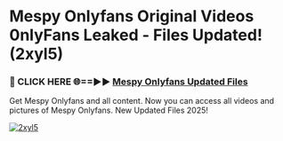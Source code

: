 # Mespy Onlyfans Original Videos 0nlyFans Leaked - Files Updated! (2xyl5)

<h3>🔴 CLICK HERE 🌐==►► <a href="https://tinyurl.com/4seja8ks" rel="nofollow">Mespy Onlyfans Updated Files</a></h3>

Get Mespy Onlyfans and all content. Now you can access all videos and pictures of Mespy Onlyfans. New Updated Files 2025!

[![2xyl5](https://i.imgur.com/EWjZXRe.gif)](https://tinyurl.com/4seja8ks)
